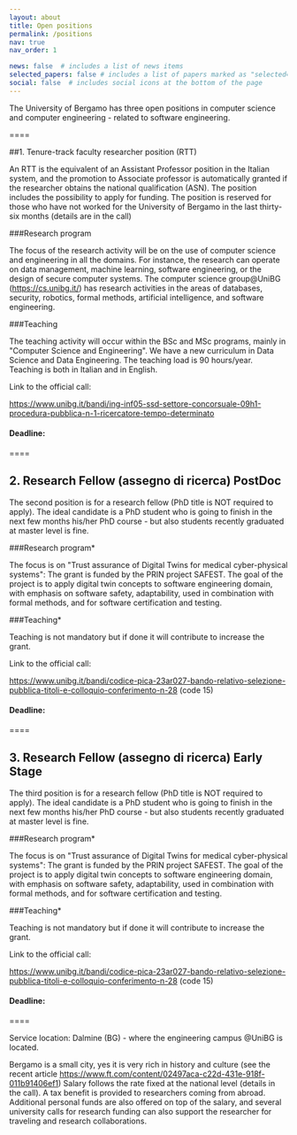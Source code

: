 ```yaml
---
layout: about
title: Open positions
permalink: /positions
nav: true
nav_order: 1

news: false  # includes a list of news items
selected_papers: false # includes a list of papers marked as "selected={true}"
social: false  # includes social icons at the bottom of the page
---
```


The University of Bergamo has three open positions in computer science and computer engineering - related to software engineering.

====

##1. Tenure-track faculty researcher position (RTT)

An RTT is the equivalent of an Assistant Professor position in the Italian system, and the promotion to Associate professor is automatically granted if the researcher obtains the national qualification (ASN). The position includes the possibility to apply for funding. The position is reserved for those who have not worked for the University of Bergamo in the last thirty-six months (details are in the call)

###Research program

The focus of the research activity will be on the use of computer science and engineering in all the domains. For instance, the research can operate on data management, machine learning, software engineering, or the design of secure computer systems.
The computer science group@UniBG (https://cs.unibg.it/) has research activities in the areas of databases, security, robotics, formal methods, artificial intelligence, and software engineering. 

###Teaching

The teaching activity will occur within the BSc and MSc programs, mainly in "Computer Science and Engineering". We have a new curriculum in Data Science and Data Engineering. The teaching load is 90 hours/year. Teaching is both in Italian and in English.

Link to the official call:

https://www.unibg.it/bandi/ing-inf05-ssd-settore-concorsuale-09h1-procedura-pubblica-n-1-ricercatore-tempo-determinato

#### Deadline: 

====

## 2. Research Fellow (assegno di ricerca) PostDoc

The second position is for a research fellow (PhD title is NOT required to apply). The ideal candidate is a PhD student who is going to finish in the next few months his/her PhD course - but also students recently graduated at master level is fine.

###Research program*

The focus is on "Trust assurance of Digital Twins for medical cyber-physical systems": The grant is funded by the PRIN project SAFEST. The goal of the project is to apply digital twin concepts to software engineering domain, with emphasis on software safety, adaptability, used in combination with formal methods, and for software certification and testing.

###Teaching*

Teaching is not mandatory but if done it will contribute to increase the grant.

Link to the official call:

https://www.unibg.it/bandi/codice-pica-23ar027-bando-relativo-selezione-pubblica-titoli-e-colloquio-conferimento-n-28 (code 15)

#### Deadline: 

====

## 3. Research Fellow (assegno di ricerca) Early Stage

The third position is for a research fellow (PhD title is NOT required to apply). The ideal candidate is a PhD student who is going to finish in the next few months his/her PhD course - but also students recently graduated at master level is fine.

###Research program*

The focus is on "Trust assurance of Digital Twins for medical cyber-physical systems": The grant is funded by the PRIN project SAFEST. The goal of the project is to apply digital twin concepts to software engineering domain, with emphasis on software safety, adaptability, used in combination with formal methods, and for software certification and testing.

###Teaching*

Teaching is not mandatory but if done it will contribute to increase the grant.

Link to the official call:

https://www.unibg.it/bandi/codice-pica-23ar027-bando-relativo-selezione-pubblica-titoli-e-colloquio-conferimento-n-28 (code 15)

#### Deadline: 

====

Service location: Dalmine (BG) - where the engineering campus @UniBG is located. 

Bergamo is a small city, yes it is very rich in history and culture (see the recent article https://www.ft.com/content/02497aca-c22d-431e-918f-011b91406ef1) Salary follows the rate fixed at the national level (details in the call). A tax benefit is provided to researchers coming from abroad. Additional personal funds are also offered on top of the salary, and several university calls for research funding can also support the researcher for traveling and research collaborations.  